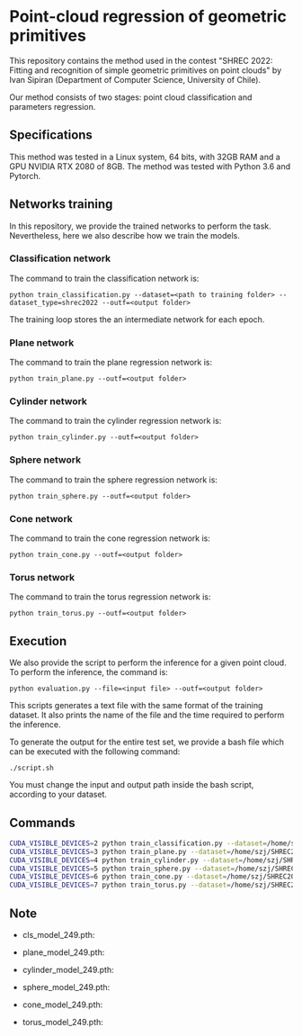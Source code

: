 # Point-cloud regression of geometric primitives

This repository contains the method used in the contest "SHREC 2022: Fitting and recognition of simple geometric primitives on point clouds" by Ivan Sipiran (Department of Computer Science, University of Chile).

Our method consists of two stages: point cloud classification and parameters regression. 

## Specifications
This method was tested in a Linux system, 64 bits, with 32GB RAM and a GPU NVIDIA RTX 2080 of 8GB. The method was tested with Python 3.6 and Pytorch.


## Networks training
In this repository, we provide the trained networks to perform the task. Nevertheless, here we also describe how we train the models.

### Classification network
The command to train the classification network is:

~~~
python train_classification.py --dataset=<path to training folder> --dataset_type=shrec2022 --outf=<output folder>
~~~

The training loop stores the an intermediate network for each epoch.

### Plane network
The command to train the plane regression network is:

~~~
python train_plane.py --outf=<output folder>
~~~

### Cylinder network
The command to train the cylinder regression network is:

~~~
python train_cylinder.py --outf=<output folder>
~~~

### Sphere network
The command to train the sphere regression network is:

~~~
python train_sphere.py --outf=<output folder>
~~~

### Cone network
The command to train the cone regression network is:

~~~
python train_cone.py --outf=<output folder>
~~~

### Torus network
The command to train the torus regression network is:

~~~
python train_torus.py --outf=<output folder>
~~~

## Execution
We also provide the script to perform the inference for a given point cloud. To perform the inference, the command is:

~~~
python evaluation.py --file=<input file> --outf=<output folder>
~~~

This scripts generates a text file with the same format of the training dataset. It also prints the name of the file and the time required to perform the inference.

To generate the output for the entire test set, we provide a bash file which can be executed with the following command:

~~~
./script.sh 
~~~

You must change the input and output path inside the bash script, according to your dataset.

## Commands

```bash
CUDA_VISIBLE_DEVICES=2 python train_classification.py --dataset=/home/szj/SHREC2022/dataset/training --outf=.mytrain
CUDA_VISIBLE_DEVICES=3 python train_plane.py --dataset=/home/szj/SHREC2022/dataset/training --outf=.mytrain
CUDA_VISIBLE_DEVICES=4 python train_cylinder.py --dataset=/home/szj/SHREC2022/dataset/training --outf=.mytrain
CUDA_VISIBLE_DEVICES=5 python train_sphere.py --dataset=/home/szj/SHREC2022/dataset/training --outf=.mytrain
CUDA_VISIBLE_DEVICES=6 python train_cone.py --dataset=/home/szj/SHREC2022/dataset/training --outf=.mytrain
CUDA_VISIBLE_DEVICES=7 python train_torus.py --dataset=/home/szj/SHREC2022/dataset/training --outf=.mytrain
```

## Note

+ cls_model_249.pth:

+ plane_model_249.pth:

+ cylinder_model_249.pth: 

+ sphere_model_249.pth:

+ cone_model_249.pth:

+ torus_model_249.pth:
